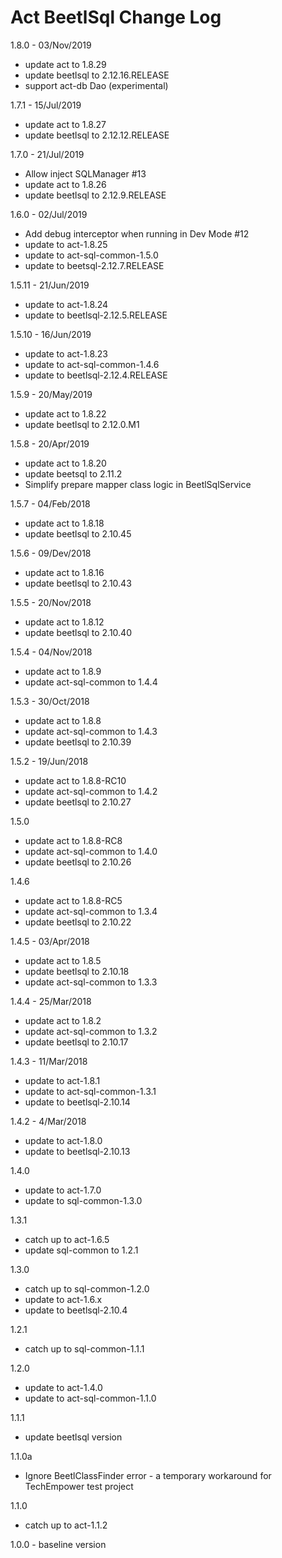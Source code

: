 # Act BeetlSql Change Log

1.8.0 - 03/Nov/2019
* update act to 1.8.29
* update beetlsql to 2.12.16.RELEASE
* support act-db Dao (experimental)

1.7.1 - 15/Jul/2019
* update act to 1.8.27
* update beetlsql to 2.12.12.RELEASE

1.7.0 - 21/Jul/2019
* Allow inject SQLManager #13
* update act to 1.8.26
* update beetlsql to 2.12.9.RELEASE

1.6.0 - 02/Jul/2019
* Add debug interceptor when running in Dev Mode #12
* update to act-1.8.25
* update to act-sql-common-1.5.0
* update to beetsql-2.12.7.RELEASE

1.5.11 - 21/Jun/2019
* update to act-1.8.24
* update to beetlsql-2.12.5.RELEASE

1.5.10 - 16/Jun/2019
* update to act-1.8.23
* update to act-sql-common-1.4.6
* update to beetlsql-2.12.4.RELEASE


1.5.9 - 20/May/2019
* update act to 1.8.22
* update beetlsql to 2.12.0.M1

1.5.8 - 20/Apr/2019
* update act to 1.8.20
* update beetsql to 2.11.2
* Simplify prepare mapper class logic in BeetlSqlService

1.5.7 - 04/Feb/2018
* update act to 1.8.18
* update beetlsql to 2.10.45

1.5.6 - 09/Dev/2018
* update act to 1.8.16
* update beetlsql to 2.10.43

1.5.5 - 20/Nov/2018
* update act to 1.8.12
* update beetlsql to 2.10.40

1.5.4 - 04/Nov/2018
* update act to 1.8.9
* update act-sql-common to 1.4.4

1.5.3 - 30/Oct/2018
* update act to 1.8.8
* update act-sql-common to 1.4.3
* update beetlsql to 2.10.39

1.5.2 - 19/Jun/2018
* update act to 1.8.8-RC10
* update act-sql-common to 1.4.2
* update beetlsql to 2.10.27

1.5.0
* update act to 1.8.8-RC8
* update act-sql-common to 1.4.0
* update beetlsql to 2.10.26

1.4.6
* update act to 1.8.8-RC5
* update act-sql-common to 1.3.4
* update beetlsql to 2.10.22

1.4.5 - 03/Apr/2018
* update act to 1.8.5
* update beetlsql to 2.10.18
* update act-sql-common to 1.3.3

1.4.4 - 25/Mar/2018
* update act to 1.8.2
* update act-sql-common to 1.3.2
* update beetlsql to 2.10.17

1.4.3 - 11/Mar/2018
* update to act-1.8.1
* update to act-sql-common-1.3.1
* update to beetlsql-2.10.14

1.4.2 - 4/Mar/2018
* update to act-1.8.0
* update to beetlsql-2.10.13

1.4.0
* update to act-1.7.0
* update to sql-common-1.3.0

1.3.1
* catch up to act-1.6.5
* update sql-common to 1.2.1

1.3.0
* catch up to sql-common-1.2.0
* update to act-1.6.x
* update to beetlsql-2.10.4

1.2.1
* catch up to sql-common-1.1.1

1.2.0
* update to act-1.4.0
* update to act-sql-common-1.1.0

1.1.1
* update beetlsql version

1.1.0a
* Ignore BeetlClassFinder error - a temporary workaround for TechEmpower test project

1.1.0
* catch up to act-1.1.2

1.0.0 - baseline version
